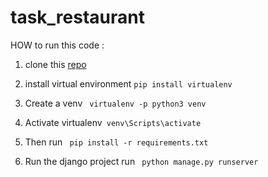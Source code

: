# task_restaurant
HOW to run this code :
1. clone this [repo](https://github.com/slymodi88/restaurant-_task.git)
2. install virtual environment ```pip install virtualenv```

3. Create a venv ```
virtualenv -p python3 venv```

4. Activate virtualenv```
 venv\Scripts\activate```

5. Then run ```
 pip install -r requirements.txt```

6. Run the django project run ```
python manage.py runserver```


